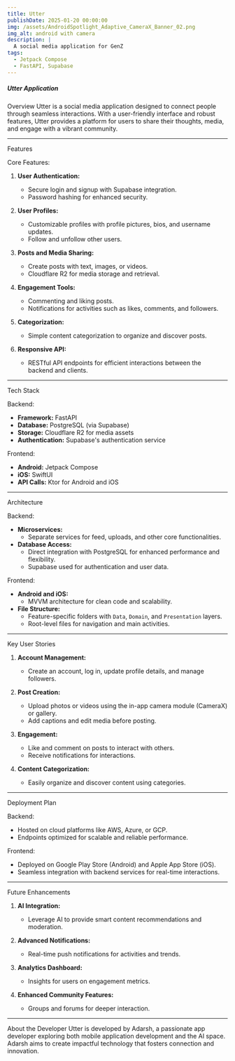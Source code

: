 ```yaml
---
title: Utter
publishDate: 2025-01-20 00:00:00
img: /assets/AndroidSpotlight_Adaptive_CameraX_Banner_02.png
img_alt: android with camera
description: |
  A social media application for GenZ
tags:
  - Jetpack Compose
  - FastAPI, Supabase
---
```


##### Utter Application

Overview
Utter is a social media application designed to connect people through seamless interactions. With a user-friendly interface and robust features, Utter provides a platform for users to share their thoughts, media, and engage with a vibrant community.

---

Features

Core Features:
1. **User Authentication:**
   - Secure login and signup with Supabase integration.
   - Password hashing for enhanced security.

2. **User Profiles:**
   - Customizable profiles with profile pictures, bios, and username updates.
   - Follow and unfollow other users.

3. **Posts and Media Sharing:**
   - Create posts with text, images, or videos.
   - Cloudflare R2 for media storage and retrieval.

4. **Engagement Tools:**
   - Commenting and liking posts.
   - Notifications for activities such as likes, comments, and followers.

5. **Categorization:**
   - Simple content categorization to organize and discover posts.

6. **Responsive API:**
   - RESTful API endpoints for efficient interactions between the backend and clients.

---

Tech Stack

Backend:
- **Framework:** FastAPI
- **Database:** PostgreSQL (via Supabase)
- **Storage:** Cloudflare R2 for media assets
- **Authentication:** Supabase's authentication service

Frontend:
- **Android:** Jetpack Compose
- **iOS:** SwiftUI
- **API Calls:** Ktor for Android and iOS

---

Architecture

Backend:
- **Microservices:**
  - Separate services for feed, uploads, and other core functionalities.
- **Database Access:**
  - Direct integration with PostgreSQL for enhanced performance and flexibility.
  - Supabase used for authentication and user data.

Frontend:
- **Android and iOS:**
  - MVVM architecture for clean code and scalability.
- **File Structure:**
  - Feature-specific folders with `Data`, `Domain`, and `Presentation` layers.
  - Root-level files for navigation and main activities.

---

Key User Stories

1. **Account Management:**
   - Create an account, log in, update profile details, and manage followers.

2. **Post Creation:**
   - Upload photos or videos using the in-app camera module (CameraX) or gallery.
   - Add captions and edit media before posting.

3. **Engagement:**
   - Like and comment on posts to interact with others.
   - Receive notifications for interactions.

4. **Content Categorization:**
   - Easily organize and discover content using categories.

---

Deployment Plan

Backend:
- Hosted on cloud platforms like AWS, Azure, or GCP.
- Endpoints optimized for scalable and reliable performance.

Frontend:
- Deployed on Google Play Store (Android) and Apple App Store (iOS).
- Seamless integration with backend services for real-time interactions.

---

Future Enhancements

1. **AI Integration:**
   - Leverage AI to provide smart content recommendations and moderation.

2. **Advanced Notifications:**
   - Real-time push notifications for activities and trends.

3. **Analytics Dashboard:**
   - Insights for users on engagement metrics.

4. **Enhanced Community Features:**
   - Groups and forums for deeper interaction.

---

About the Developer
Utter is developed by Adarsh, a passionate app developer exploring both mobile application development and the AI space. Adarsh aims to create impactful technology that fosters connection and innovation.
